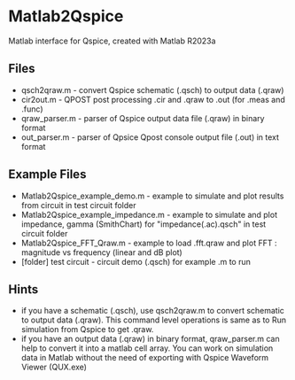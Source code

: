 # Matlab2Qspice
Matlab interface for Qspice, created with Matlab R2023a

## Files
* qsch2qraw.m - convert Qspice schematic (.qsch) to output data (.qraw)
* cir2out.m - QPOST post processing .cir and .qraw to .out (for .meas and .func)
* qraw_parser.m - parser of Qspice output data file (.qraw) in binary format
* out_parser.m - parser of Qpsice Qpost console output file (.out) in text format

## Example Files
* Matlab2Qspice_example_demo.m - example to simulate and plot results from circuit in test circuit folder
* Matlab2Qspice_example_impedance.m - example to simulate and plot impedance, gamma (SmithChart) for "impedance(.ac).qsch" in test circuit folder
* Matlab2Qspice_FFT_Qraw.m - example to load .fft.qraw and plot FFT : magnitude vs frequency (linear and dB plot)
* [folder] test circuit - circuit demo (.qsch) for example .m to run

## Hints
* if you have a schematic (.qsch), use qsch2qraw.m to convert schematic to output data (.qraw).  This command level operations is same as to Run simulation from Qspice to get .qraw.
* if you have an output data (.qraw) in binary format, qraw_parser.m can help to convert it into a matlab cell array.  You can work on simulation data in Matlab without the need of exporting with Qspice Waveform Viewer (QUX.exe)